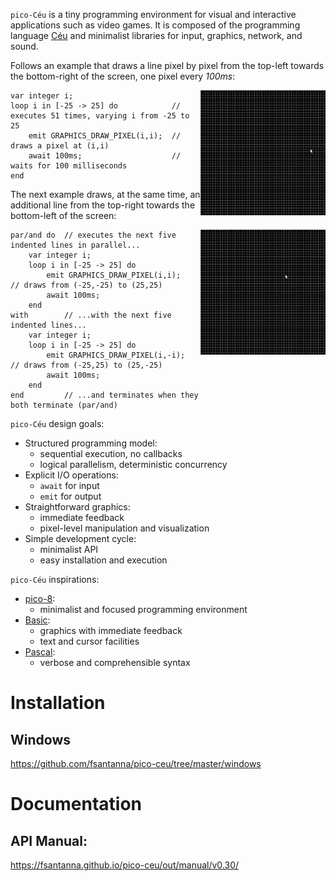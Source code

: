`pico-Céu` is a tiny programming environment for visual and interactive
applications such as video games.
It is composed of the programming language [Céu](www.ceu-lang.org/) and
minimalist libraries for input, graphics, network, and sound.

Follows an example that draws a line pixel by pixel from the top-left towards
the bottom-right of the screen, one pixel every *100ms*:

<!--
It also plays sound effects at the beginning and at the end of the process:

await KEY_PRESS;                    // waits for a key press (any key)
emit SOUND_PLAY("click.wav");       // plays a starting sound

emit SOUND_PLAY("click.wav");       // plays a terminating sound
await KEY_PRESS;                    // waits for a key press (any key)
-->

<img src="seq.gif" width="200" align="right"/>

```ceu
var integer i;
loop i in [-25 -> 25] do            // executes 51 times, varying i from -25 to 25
    emit GRAPHICS_DRAW_PIXEL(i,i);  //   draws a pixel at (i,i)
    await 100ms;                    //   waits for 100 milliseconds
end
```

The next example draws, at the same time, an additional line from the top-right
towards the bottom-left of the screen:

<img src="par.gif" width="200" align="right"/>

```ceu
par/and do  // executes the next five indented lines in parallel...
    var integer i;
    loop i in [-25 -> 25] do
        emit GRAPHICS_DRAW_PIXEL(i,i);    // draws from (-25,-25) to (25,25)
        await 100ms;
    end
with        // ...with the next five indented lines...
    var integer i;
    loop i in [-25 -> 25] do
        emit GRAPHICS_DRAW_PIXEL(i,-i);   // draws from (-25,25) to (25,-25)
        await 100ms;
    end
end         // ...and terminates when they both terminate (par/and)
```

`pico-Céu` design goals:

- Structured programming model:
    - sequential execution, no callbacks
    - logical parallelism, deterministic concurrency
- Explicit I/O operations:
    - `await` for input
    - `emit` for output
- Straightforward graphics:
    - immediate feedback
    - pixel-level manipulation and visualization
- Simple development cycle:
    - minimalist API
    - easy installation and execution

`pico-Céu` inspirations:

- [pico-8](https://www.lexaloffle.com/pico-8.php):
    - minimalist and focused programming environment
- [Basic](http://www.hoist-point.com/applesoft_basic_tutorial.htm):
    - graphics with immediate feedback
    - text and cursor facilities
- [Pascal](https://en.wikipedia.org/wiki/Pascal_%28programming_language%29):
    - verbose and comprehensible syntax

# Installation

## Windows

<https://github.com/fsantanna/pico-ceu/tree/master/windows>

# Documentation

## API Manual:

<https://fsantanna.github.io/pico-ceu/out/manual/v0.30/>
